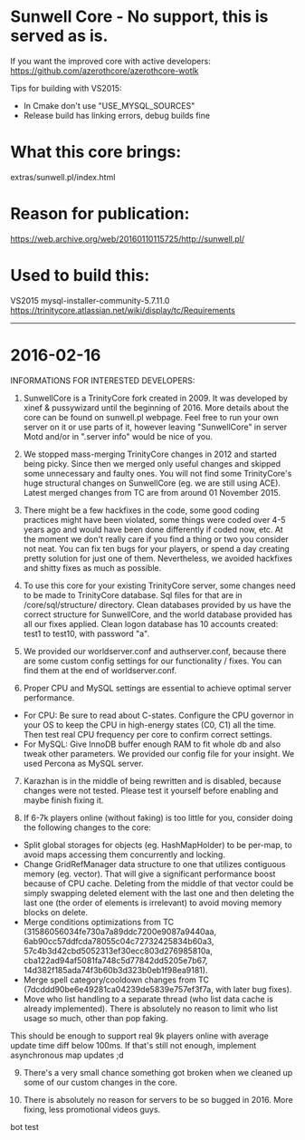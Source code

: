 # Sunwell Core - No support, this is served as is. 

If you want the improved core with active developers: 
https://github.com/azerothcore/azerothcore-wotlk


Tips for building with VS2015:
* In Cmake don't use "USE_MYSQL_SOURCES"
* Release build has linking errors, debug builds fine


# What this core brings:
extras/sunwell.pl/index.html

# Reason for publication:
https://web.archive.org/web/20160110115725/http://sunwell.pl/


# Used to build this:
VS2015
mysql-installer-community-5.7.11.0
https://trinitycore.atlassian.net/wiki/display/tc/Requirements


---- 

# 2016-02-16

INFORMATIONS FOR INTERESTED DEVELOPERS:

1) SunwellCore is a TrinityCore fork created in 2009. It was developed by xinef & pussywizard until the beginning of 2016. More details about the core can be found on sunwell.pl webpage. Feel free to run your own server on it or use parts of it, however leaving "SunwellCore" in server Motd and/or in ".server info" would be nice of you.

2) We stopped mass-merging TrinityCore changes in 2012 and started being picky. Since then we merged only useful changes and skipped some unnecessary and faulty ones. You will not find some TrinityCore's huge structural changes on SunwellCore (eg. we are still using ACE). Latest merged changes from TC are from around 01 November 2015.

3) There might be a few hackfixes in the code, some good coding practices might have been violated, some things were coded over 4-5 years ago and would have been done differently if coded now, etc. At the moment we don't really care if you find a thing or two you consider not neat. You can fix ten bugs for your players, or spend a day creating pretty solution for just one of them. Nevertheless, we avoided hackfixes and shitty fixes as much as possible.

4) To use this core for your existing TrinityCore server, some changes need to be made to TrinityCore database. Sql files for that are in /core/sql/structure/ directory. Clean databases provided by us have the correct structure for SunwellCore, and the world database provided has all our fixes applied. Clean logon database has 10 accounts created: test1 to test10, with password "a".

5) We provided our worldserver.conf and authserver.conf, because there are some custom config settings for our functionality / fixes. You can find them at the end of worldserver.conf.

6) Proper CPU and MySQL settings are essential to achieve optimal server performance.
- For CPU: Be sure to read about C-states. Configure the CPU governor in your OS to keep the CPU in high-energy states (C0, C1) all the time. Then test real CPU frequency per core to confirm correct settings.
- For MySQL: Give InnoDB buffer enough RAM to fit whole db and also tweak other parameters. We provided our config file for your insight. We used Percona as MySQL server.

7) Karazhan is in the middle of being rewritten and is disabled, because changes were not tested. Please test it yourself before enabling and maybe finish fixing it.

8) If 6-7k players online (without faking) is too little for you, consider doing the following changes to the core:
- Split global storages for objects (eg. HashMapHolder<Creature>) to be per-map, to avoid maps accessing them concurrently and locking.
- Change GridRefManager data structure to one that utilizes contiguous memory (eg. vector). That will give a significant performance boost because of CPU cache. Deleting from the middle of that vector could be simply swapping deleted element with the last one and then deleting the last one (the order of elements is irrelevant) to avoid moving memory blocks on delete.
- Merge conditions optimizations from TC (31586056034fe730a7a89ddc7200e9087a9440aa, 6ab90cc57ddfcda78055c04c72732425834b60a3, 57c4b3d42cbd5052313ef30ecc803d276985810a, cba122ad94af5081fa748c5d77842dd5205e7b67, 14d382f185ada74f3b60b3d323b0eb1f98ea9181).
- Merge spell category/cooldown changes from TC (7dcddd90be6e49281ca04239de5839e757ef3f7a, with later bug fixes).
- Move who list handling to a separate thread (who list data cache is already implemented). There is absolutely no reason to limit who list usage so much, other than pop faking.

This should be enough to support real 9k players online with average update time diff below 100ms. If that's still not enough, implement asynchronous map updates ;d

9) There's a very small chance something got broken when we cleaned up some of our custom changes in the core.

10) There is absolutely no reason for servers to be so bugged in 2016. More fixing, less promotional videos guys.

bot test
